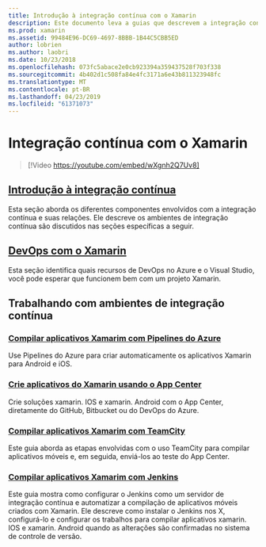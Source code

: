 ```yaml
---
title: Introdução à integração contínua com o Xamarin
description: Este documento leva a guias que descrevem a integração contínua com o Xamarin. Conteúdo vinculado fornece uma visão geral da integração contínua e discute a compilação do App Center, TeamCity e Jenkins.
ms.prod: xamarin
ms.assetid: 99484E96-DC69-4697-8BBB-1B44C5CBB5ED
author: lobrien
ms.author: laobri
ms.date: 10/23/2018
ms.openlocfilehash: 073fc5abace2e0cb923394a359437528f703f338
ms.sourcegitcommit: 4b402d1c508fa84e4fc3171a6e43b811323948fc
ms.translationtype: MT
ms.contentlocale: pt-BR
ms.lasthandoff: 04/23/2019
ms.locfileid: "61371073"
---
```

# <a name="continuous-integration-with-xamarin"></a>Integração contínua com o Xamarin

> [!Video https://youtube.com/embed/wXgnh2Q7Uv8]

## <a name="introduction-to-continuous-integrationtoolsciintro-to-cimd"></a>[Introdução à integração contínua](~/tools/ci/intro-to-ci.md)

Esta seção aborda os diferentes componentes envolvidos com a integração contínua e suas relações. Ele descreve os ambientes de integração contínua são discutidos nas seções específicas a seguir.

## <a name="devops-with-xamarintoolscidevopsmd"></a>[DevOps com o Xamarin](~/tools/ci/devops.md)

Esta seção identifica quais recursos de DevOps no Azure e o Visual Studio, você pode esperar que funcionem bem com um projeto Xamarin.

## <a name="working-with-continuous-integration-environments"></a>Trabalhando com ambientes de integração contínua

### <a name="build-xamarin-apps-with-azure-pipelineshttpsdocsmicrosoftcomazuredevopspipelineslanguagesxamarin"></a>[Compilar aplicativos Xamarim com Pipelines do Azure](https://docs.microsoft.com/azure/devops/pipelines/languages/xamarin/)

Use Pipelines do Azure para criar automaticamente os aplicativos Xamarin para Android e iOS.

### <a name="build-xamarin-apps-using-app-centerhttpsdocsmicrosoftcomappcenterbuildxamarin"></a>[Crie aplicativos do Xamarin usando o App Center](https://docs.microsoft.com/appcenter/build/xamarin/)

Crie soluções xamarin. IOS e xamarin. Android com o App Center, diretamente do GitHub, Bitbucket ou do DevOps do Azure.

### <a name="build-xamarin-apps-with-teamcitytoolsciteamcitymd"></a>[Compilar aplicativos Xamarim com TeamCity](~/tools/ci/teamcity.md)

Este guia aborda as etapas envolvidas com o uso TeamCity para compilar aplicativos móveis e, em seguida, enviá-los ao teste do App Center.

### <a name="build-xamarin-apps-with-jenkinstoolscijenkins-walkthroughmd"></a>[Compilar aplicativos Xamarim com Jenkins](~/tools/ci/jenkins-walkthrough.md)

Este guia mostra como configurar o Jenkins como um servidor de integração contínua e automatizar a compilação de aplicativos móveis criados com Xamarin. Ele descreve como instalar o Jenkins nos X, configurá-lo e configurar os trabalhos para compilar aplicativos xamarin. IOS e xamarin. Android quando as alterações são confirmadas no sistema de controle de versão.
